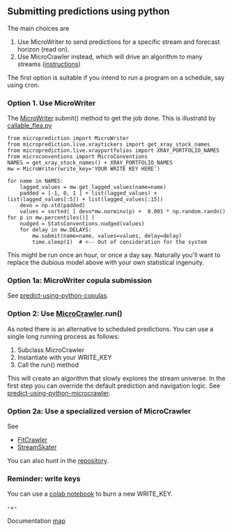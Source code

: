 ## Submitting predictions using python
The main choices are

   1. Use MicroWriter to send predictions for a specific stream and forecast horizon (read on).
   2. Use MicroCrawler instead, which will drive an algorithm to many streams ([instructions](https://microprediction.github.io/microprediction/predict-using-python-microcrawler.html))

The first option is suitable if you intend to run a program on a schedule, say using cron. 

### Option 1. Use MicroWriter
The [MicroWriter](https://github.com/microprediction/microprediction/blob/master/microprediction/writer.py).submit() method
to get the job done. This is illustratd by
[callable_flea.py](https://github.com/microprediction/microprediction/blob/master/submission_examples_independent/callable_flea.py)

    from microprediction import MicroWriter
    from microprediction.live.xraytickers import get_xray_stock_names
    from microprediction.live.xrayportfolios import XRAY_PORTFOLIO_NAMES
    from microconventions import MicroConventions
    NAMES = get_xray_stock_names() + XRAY_PORTFOLIO_NAMES
    mw = MicroWriter(write_key='YOUR WRITE KEY HERE')

    for name in NAMES:
        lagged_values = mw.get_lagged_values(name=name)
        padded = [-1, 0, 1 ] + list(lagged_values) + list(lagged_values[:5]) + list(lagged_values[:15])
        devo = np.std(padded)
        values = sorted( [ devo*mw.norminv(p) +  0.001 * np.random.randn() for p in mw.percentiles()] )
        nudged = StatsConventions.nudged(values)
        for delay in mw.DELAYS:
            mw.submit(name=name, values=values, delay=delay)
            time.sleep(1)  # <-- Out of consideration for the system

This might be run once an hour, or once a day say. Naturally you'll want to replace
the dubious model above with your own statistical ingenuity. 

### Option 1a: MicroWriter copula submission
See [predict-using-python-copulas](https://microprediction.github.io/microprediction/predict-using-python-copulas.html).


### Option 2: Use [MicroCrawler](https://microprediction.github.io/microprediction/predict-using-python-microcrawler.html).run()
As noted there is an alternative to scheduled predictions. You can use a single long running process as follows: 

  1. Subclass MicroCrawler
  2. Instantiate with your WRITE_KEY
  3. Call the run() method

This will create an algorithm that slowly explores the stream universe. In the first step
you can override the default prediction and navigation logic. See [predict-using-python-microcrawler](https://microprediction.github.io/microprediction/predict-using-python-microcrawler.html).

### Option 2a: Use a specialized version of MicroCrawler
See 
 - [FitCrawler](https://microprediction.github.io/microprediction/predict-using-python-fitcrawler.html)
 - [StreamSkater](https://microprediction.github.io/microprediction/predict-using-python-streamskater.html)

You can also hunt in the [repository](https://github.com/microprediction/microprediction/tree/master/microprediction).

### Reminder: write keys

You can use a [colab notebook](https://github.com/microprediction/microprediction/blob/master/notebook_examples/New_Key.ipynb) to burn a new WRITE_KEY. 


-+-

Documentation [map](https://microprediction.github.io/microprediction/map.html)
